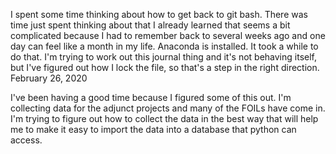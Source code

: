 I spent some time thinking about how to get back to git bash. There was time just spent thinking about that I already learned
that seems a bit complicated because I had to remember back to several weeks ago and one day 
can feel like a month in my life. 
Anaconda is installed. It took a while to do that. 
I'm trying to work out this journal thing and it's not behaving itself, but I've figured out how I lock the file, so that's a step in the right direction. 
February 26, 2020

I've been having a good time because I figured some of this out. I'm collecting data for the adjunct projects and many of the FOILs have come in. I'm trying to figure out how to collect the data in the best way that will help me to make it easy to import the data into a database that python can access. 
